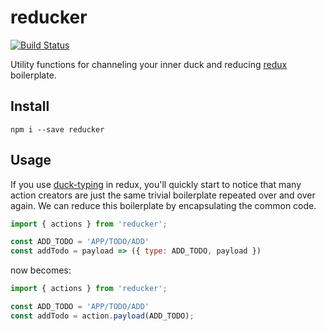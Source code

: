 reducker
========

[![Build Status](https://travis-ci.org/MrRacoon/reducker.svg?branch=master)](https://travis-ci.org/MrRacoon/reducker)

Utility functions for channeling your inner duck and reducing [redux][redux]
boilerplate.


## Install

```shell
npm i --save reducker
```

## Usage

If you use [duck-typing][duck-typing] in redux, you'll quickly start to notice
that many action creators are just the same trivial boilerplate repeated over
and over again. We can reduce this boilerplate by encapsulating the common code.

```javascript
import { actions } from 'reducker';

const ADD_TODO = 'APP/TODO/ADD'
const addTodo = payload => ({ type: ADD_TODO, payload })
```

now becomes:

```javascript
import { actions } from 'reducker';

const ADD_TODO = 'APP/TODO/ADD'
const addTodo = action.payload(ADD_TODO);
```


[redux]: http://redux.js.org/
[duck-typing]: https://hackernoon.com/my-journey-toward-a-maintainable-project-structure-for-react-redux-b05dfd999b5

